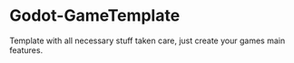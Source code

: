# Godot-GameTemplate
Template with all necessary stuff taken care, just create your games main features.
